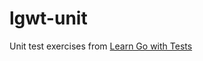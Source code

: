 # lgwt-unit

Unit test exercises from [Learn Go with Tests](https://quii.gitbook.io/learn-go-with-tests)
